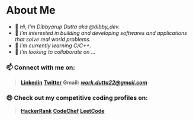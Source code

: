 #      About Me
- 👋 *Hi, I’m Dibbyarup Dutta aka @dibby_dev.*
- 👀 *I’m interested in building and developing softwares and applications that solve real world problems.*
- 🌱 *I’m currently learning C/C++.*
- 💞️ *I’m looking to collaborate on ...*
###  📫 Connect with me on: 
>[**Linkedin**](https://www.linkedin.com/dibbyarup_dutta) 
[**Twitter**](https://www.twitter.com/dibby_op) 
**Gmail:** ***work.dutta22@gmail.com***
### :smile: Check out my competitive coding profiles on:
> [**HackerRank**](https://www.hackerrank.com/dibby_dev)
 [**CodeChef**](https://www.codechef.com/users/dibby_dev)
 [**LeetCode**](https://leetcode.com/dibby_dev/)
 
<!---
dibby-dev/dibby-dev is a ✨ special ✨ repository because its `README.md` (this file) appears on your GitHub profile.
You can click the Preview link to take a look at your changes.
--->
